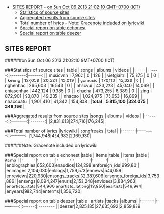 - [SITES REPORT](#sites-report)
				- [on Sun Oct 06 2013 21:02:10 GMT+0700 (ICT)](#on-sun-oct-06-2013-210210-gmt+0700-ict)
	- [Statistics of source sites](#statistics-of-source-sites)
	- [Aggregated results from source sites](#aggregated-results-from-source-sites)
	- [Total number of lyrics](#total-number-of-lyrics)
				- [Note: Gracenote included on lyricwiki](#note-gracenote-included-on-lyricwiki)
	- [Special report on table echonest](#special-report-on-table-echonest)
	- [Special report on table deezer](#special-report-on-table-deezer)

## SITES REPORT

######on Sun Oct 06 2013 21:02:10 GMT+0700 (ICT)

###Statistics of source sites
| table | songs | albums | videos |
|------|------:|--------:|-------:|
| musicvnn | 7,962 | 0 |  126 | 
| vietgiaitri | 75,875 | 0 |  0 | 
| keeng | 157,659 | 20,524 |  13,019 | 
| gomusic | 170,113 | 15,329 |  0 | 
| nghenhac | 265,603 | 16,543 |  0 | 
| nhacvui | 423,223 | 45,040 |  14,069 | 
| chiasenhac | 442,124 | 9,385 |  0 | 
| chacha | 473,255 | 6,389 |  0 | 
| zing | 872,901 | 93,870 |  49,235 | 
| nhacso | 1,024,975 | 75,653 |  16,899 | 
| nhaccuatui | 1,901,410 | 41,342 |  154,808 | 
|**total** | **5,815,100** |**324,075** | **248,156** |


###Aggregated results from source sites
|songs | albums | videos |
|:------:|:--------:|:-------:|
|2,831,613|274,716|176,245|


###Total number of lyrics
|lyricwiki | songfreaks | total |
|:------:|:--------:|:-------:|
|1,744,948|424,982|2,169,930|

######Note: Gracenote included on lyricwiki


###Special report on table echonest
|table | items |table | items |table | items |
|:------:|:--------:|:------:|:--------:|:------:|:--------:|
|enbiographies|652,603|enaudios|124,298|enforeign_ids|999,801|
|enimages|2,104,030|enblogs|1,759,573|ennews|544,059|
|enreviews|220,930|ensongs_tracks|32,387,606|ensongs_foreign_ids|3,753,886|
|ensongs|8,094,247|enurls|2,152,248|envideos|3,884,963|
|enartists_stats|544,960|enartists_latlong|13,850|enartists|546,964|
|enyears|982,744|enterms|1,356,720|


###Special report on table deezer
|table | artists |tracks |albums|
|:------:|:--------:|:------:|:--------:|
|deezer|2,825,185|27,635,692|2,859,889


